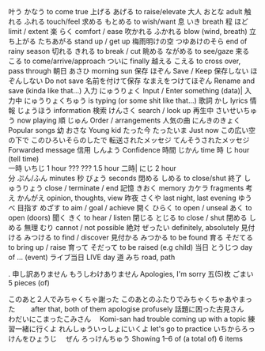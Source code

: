 叶う 		かなう			to come true
上げる		あげる			to raise/elevate
大人		おとな			adult
触れる		ふれる			touch/feel
求める		もとめる			to wish/want
息		いき			breath
程		ほど			limit / extent
楽		らく			comfort / ease
吹かれる		ふかれる			blow (wind, breath)
立ち上がる 	たちあがる			stand up / get up
梅雨明けの空	つゆあけのそら		end of rainy season
切れる		きれる			to break / cut
眺める		ながめる			to see/gaze
来る		こる			to come/arrive/approach
ついに					finally
越える		こえる			to cross over, pass through
朝日		あさひ			morning sun
保存		ほぞん			Save / Keep
保存しない	ほぞんしない		Do not save
名前を付けて保存	なまえをつけてほぞん		Rename and save (kinda like that...)
入力		にゅうりょく			Input / Enter something (data)|
入力中		にゅうりょくちゅう		is typing (or some shit like that...)
歌詞		かし			lyrics
情報		じょうほう			information
検索		けんさく			search / look up
再生中		さいせいちゅう		now playing
順		じゅん			Order / arrangements
人気の曲		にんきのきょく		Popular songs
幼		おさな			Young kid
たった今		たったいま			Just now
この広い空の下で	このひろいそらのしたで	
転送されたメッセジ	てんそうされたメッセジ		Forwarded message
信用		しんよう			Confidence
時間		じかん			time
時		じ	 		hour (tell time)	
一時		いちじ 			1 hour
??? 		???			1.5 hour 
二時|		にじ 			2 hour	
分		ぷん/ふん			minutes
秒		びょう 			seconds 
閉める	 	しめる			to close/shut
終了		しゅうりょう			close / terminate / end
記憶		きおく			memory
		カケラ			fragments
考え		かんがえ			opinion, thoughts, view
昨夜		さくや			last night, last evening
		ゆうべ
目指す		めざす			to aim / goal / achieve
開く		ひらく			to open / unseal 
		あく			to open (doors)
聞く		きく			to hear / listen
閉じる		とじる			to close / shut
閉める		しめる	
無理		むり			cannot / not possible
絶対		ぜったい			definitely, absolutely 
見付ける		みつける			to find / discover
見付かる		みつかる			to be found
育る		そだてる			to bring up / raise
育って		そだって			to be raised (e.g child)
当日		とうじつ			day of ... (event)
		ライブ当日			LIVE day
道		みち			road, path

.
申し訳ありません  	もうしわけありません  	Apologies, I'm sorry 
五(5)枚  	ごまい  			5 pieces (of)



このあと２人でみちゃくちゃ謝った		このあとのふたりでみちゃくちゃあやまった　　	after that, both of them apologise profusely
話題に困った古見さん　　　　　　	わだいにこまったこみさん　		Komi-san had trouble coming up with a topic
練習一緒に行くよ			れんしゅういっしょにいくよ		let's go to practice
いちからろっけんをひょうじ　		ぜん ろっけんちゅう			Showing 1–6 of (a total of) 6 items